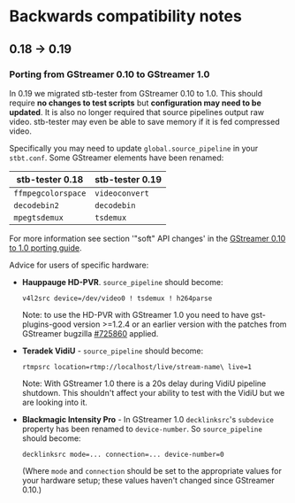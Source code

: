 # Backwards compatibility notes

## 0.18 -> 0.19

### Porting from GStreamer 0.10 to GStreamer 1.0

In 0.19 we migrated stb-tester from GStreamer 0.10 to 1.0.  This should require
**no changes to test scripts** but **configuration may need to be updated**.
It is also no longer required that source pipelines output raw video.
stb-tester may even be able to save memory if it is fed compressed video.

Specifically you may need to update `global.source_pipeline` in your
`stbt.conf`.  Some GStreamer elements have been renamed:

stb-tester 0.18    | stb-tester 0.19
------------------ | ---------------
`ffmpegcolorspace` | `videoconvert`
`decodebin2`       | `decodebin`
`mpegtsdemux`      | `tsdemux`

For more information see section '"soft" API changes' in the [GStreamer 0.10 to
1.0 porting guide][gstport].

Advice for users of specific hardware:

*   **Hauppauge HD-PVR**.  `source_pipeline` should become:

        v4l2src device=/dev/video0 ! tsdemux ! h264parse

    Note: to use the HD-PVR with GStreamer 1.0 you need to have
    gst-plugins-good version >=1.2.4 or an earlier version with the patches
    from GStreamer bugzilla [#725860] applied.

*   **Teradek VidiU** - `source_pipeline` should become:

        rtmpsrc location=rtmp://localhost/live/stream-name\ live=1

    Note: With GStreamer 1.0 there is a 20s delay during VidiU pipeline
    shutdown.  This shouldn't affect your ability to test with the VidiU but we
    are looking into it.

*   **Blackmagic Intensity Pro** - In GStreamer 1.0 `decklinksrc`'s `subdevice`
    property has been renamed to `device-number`. So `source_pipeline` should
    become:

        decklinksrc mode=... connection=... device-number=0

    (Where `mode` and `connection` should be set to the appropriate values for
    your hardware setup; these values haven't changed since GStreamer 0.10.)

[gstport]: http://cgit.freedesktop.org/gstreamer/gstreamer/tree/docs/random/porting-to-1.0.txt
[#725860]: https://bugzilla.gnome.org/show_bug.cgi?id=725860
